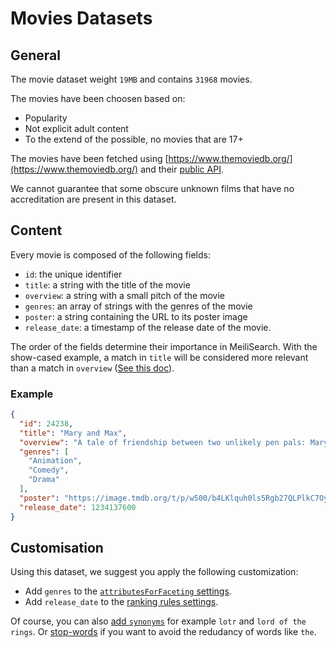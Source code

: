 # Movies Datasets

## General

The movie dataset weight `19MB` and contains `31968` movies.

The movies have been choosen based on:
- Popularity
- Not explicit adult content
- To the extend of the possible, no movies that are 17+

The movies have been fetched using [https://www.themoviedb.org/](https://www.themoviedb.org/) and their [public API](https://developers.themoviedb.org/3).

We cannot guarantee that some obscure unknown films that have no accreditation are present in this dataset.

## Content

Every movie is composed of the following fields:

- `id`: the unique identifier
- `title`: a string with the title of the movie
- `overview`: a string with a small pitch of the movie
- `genres`: an array of strings with the genres of the movie
- `poster`: a string containing the URL to its poster image
- `release_date`: a timestamp of the release date of the movie.

The order of the fields determine their importance in MeiliSearch. With the show-cased example, a match in `title` will be considered more relevant than a match in `overview` ([See this doc](https://docs.meilisearch.com/learn/core_concepts/relevancy.html#attribute-ranking-order)).

### Example
```json
{
  "id": 24238,
  "title": "Mary and Max",
  "overview": "A tale of friendship between two unlikely pen pals: Mary, a lonely, eight-year-old girl living in the suburbs of Melbourne, and Max, a forty-four-year old, severely obese man living in New York. In the mid-1970s, a homely, friendless Australian girl of 8 picks a name out of a Manhattan phone book and writes to him; she includes a chocolate bar. He writes back, with chocolate. Thus begins a 20-year correspondence. Will the two ever meet face to face?",
  "genres": [
    "Animation",
    "Comedy",
    "Drama"
  ],
  "poster": "https://image.tmdb.org/t/p/w500/b4LKlquh0ls5Rgb27QLPlkC7Oya.jpg",
  "release_date": 1234137600
}
```

## Customisation

Using this dataset, we suggest you apply the following customization:

- Add `genres` to the [`attributesForFaceting` settings](https://docs.meilisearch.com/reference/api/attributes_for_faceting.html#attributes-for-faceting).
- Add `release_date` to the [ranking rules settings](https://docs.meilisearch.com/reference/api/ranking_rules.html#get-ranking-rules).

Of course, you can also [add `synonyms`](https://docs.meilisearch.com/reference/features/synonyms.html#synonyms) for example `lotr` and `lord of the rings`.
Or [stop-words](https://docs.meilisearch.com/reference/features/stop_words.html) if you want to avoid the redudancy of words like `the`.
